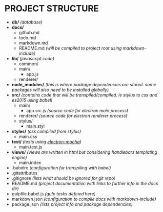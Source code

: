 # PROJECT STRUCTURE

- **db/** *(database)*
- **docs/**
  - github.md  
  - todo.md  
  - markdown.md
  - README.md *(will be compiled to project root using markdown-include)*
- **lib/** *(javascript code)*
  - common/
  - main/
     - app.js
  - renderer/
- **node_modules/** *(this is where package dependencies are stored. some packages will also need to be installed globally)*
- **src/**  *(contains code that will be transpiled/compiled. ie stylus to css and es2015 using babel)*
  - main/
     - app.src.js *(source code for electron main process)*
  - renderer/ *(source code for electron renderer process)*
  - stylus/
     - main.styl
- **styles/** *(css compiled from stylus)*
  - main.css
- **test/** *(tests using [electron-mocha](https://github.com/jprichardson/electron-mocha))*
  - main.test.js
- **views/** *(views are written in html but considering handlebars templating engine)*
  - main.index
- .babelrc *(configuration for transpiling with babel)*
- .gitattributes
- .gitignore *(lists what should be ignored for git repo)*
- README.md  *(project documentation with links to further info in the docs dir)*
- gulpfile.babel.js *(gulp tasks defined here)*
- markdown.json *(configuration to compile docs with markdown-include)*
- package.json *(lists project info and package dependencies)*

